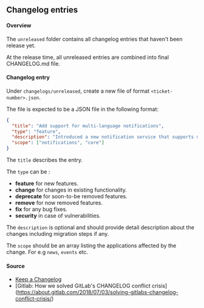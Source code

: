 ## Changelog entries

#### Overview

The `unreleased` folder contains all changelog entries that haven't been release yet.

At the release time, all unreleased entries are combined into final CHANGELOG.md file.

#### Changelog entry

Under `changelogs/unreleased`, create a new file of format `<ticket-number>.json`.

The file is expected to be a JSON file in the following format:

```json
{
  "title": "Add support for multi-language notifications",
  "type": "feature",
  "description": "Introduced a new notification service that supports multiple languages.",
  "scope": ["notifications", "core"]
}
```

The `title` describes the entry.

The `type` can be :

- **feature** for new features.
- **change** for changes in existing functionality.
- **deprecate** for soon-to-be removed features.
- **remove** for now removed features.
- **fix** for any bug fixes.
- **security** in case of vulnerabilities.

The `description` is optional and should provide detail description about the changes including
migration steps if any.

The `scope` should be an array listing the applications affected by the change. For e.g `news`, `events` etc.

#### Source

- [Keep a Changelog](https://keepachangelog.com/en/1.0.0/)
- [Gitlab: How we solved GitLab's CHANGELOG conflict crisis] (https://about.gitlab.com/2018/07/03/solving-gitlabs-changelog-conflict-crisis/)
